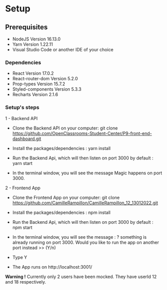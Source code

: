 # Setup



## Prerequisites
 - NodeJS Version 16.13.0
 - Yarn Version 1.22.11
 - Visual Studio Code or another IDE of your choice

### Dependencies
 - React Version 17.0.2
 - React-router-dom Version 5.2.0
 - Prop-types Version 15.7.2
 - Styled-components Version 5.3.3
 - Recharts Version 2.1.6


### Setup's steps

1 - Backend API
 - Clone the Backend API on your computer:
    git clone https://github.com/OpenClassrooms-Student-Center/P9-front-end-dashboard.git

 - Install the packages/dependencies : yarn install

 - Run the Backend Api, which will then listen on port 3000 by default : yarn start

 - In the terminal window, you will see the message Magic happens on port 3000.

2 - Frontend App
 - Clone the Frontend App on your computer:
    git clone https://github.com/CamilleRampillon/CamilleRampillon_12_13012022.git

 - Install the packages/dependencies : npm install

 - Run the Backend Api, which will then listen on port 3000 by default : npm start

 - In the terminal window, you will see the message :
    ? something is already running on port 3000. Would you like to run the app on another port instead >> (Y/n)

 - Type Y

 - The App runs on http://localhost:3001/

**Warning !** Currently only 2 users have been mocked. They have userId 12 and 18 respectively.

